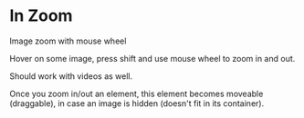 # In Zoom 

Image zoom with mouse wheel

Hover on some image, press shift and use mouse wheel to zoom in and out.

Should work with videos as well.

Once you zoom in/out an element, this element becomes moveable (draggable), in case an image is hidden (doesn't fit in its container).


